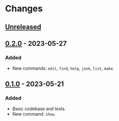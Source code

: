 # Changes

## [Unreleased]

## [0.2.0] - 2023-05-27
### Added
- New commands: `edit`, `find`, `help`, `junk`, `list`, `make`.

## [0.1.0] - 2023-05-21
### Added
- Basic codebase and tests.
- New command: `show`.

[Unreleased]: https://github.com/wirehaiku/kireji/tree/main
[0.1.0]:      https://github.com/wirehaiku/kireji/tree/v0.1.0
[0.2.0]:      https://github.com/wirehaiku/kireji/tree/v0.2.0
